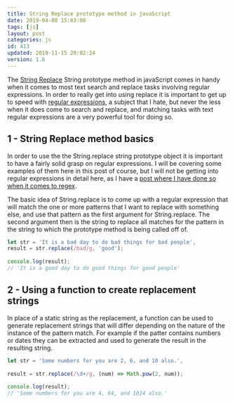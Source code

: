 ```yaml
---
title: String Replace prototype method in javaScript
date: 2019-04-08 15:03:00
tags: [js]
layout: post
categories: js
id: 413
updated: 2019-11-15 20:02:24
version: 1.6
---
```


The [String Replace](https://developer.mozilla.org/en-US/docs/Web/JavaScript/Reference/Global_Objects/String/replace) String prototype method in javaScript comes in handy when it comes to most text search and replace tasks involving regular expressions. In order to really get into using replace it is important to get up to speed with [regular expressions](https://developer.mozilla.org/en-US/docs/Web/JavaScript/Guide/Regular_Expressions), a subject that I hate, but never the less when it does come to search and replace, and matching tasks with text regular expressions are a very powerful tool for doing so.


<!-- more -->

## 1 - String Replace method basics

In order to use the the String.replace string prototype object it is important to have a fairly solid grasp on regular expressions. I will be covering some examples of them here in this post of course, but I will not be getting into regular expressions in detail here, as I have a [post where I have done so when it comes to regex](/2019/03/20/js-regex/).

The basic idea of String.replace is to come up with a regular expression that will match the one or more patterns that I want to replace with something else, and use that pattern as the first argument for String.replace. The second argument then is the string to replace all matches for the pattern in the string to which the prototype method is being called off of.

```js
let str = 'It is a bad day to do bad things for bad people',
result = str.replace(/bad/g, 'good');
 
console.log(result);
// 'It is a good day to do good things for good people'
```

## 2 - Using a function to create replacement strings

In place of a static string as the replacement, a function can be used to generate replacement strings that will differ depending on the nature of the instance of the pattern match. For example if the patter contains numbers or dates they can be extracted and used to generate the result in the resulting string.

```js
let str = 'Some numbers for you are 2, 6, and 10 also.',
 
result = str.replace(/\d+/g, (num) => Math.pow(2, num));
 
console.log(result);
// 'Some numbers for you are 4, 64, and 1024 also.'
```